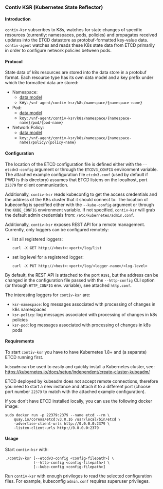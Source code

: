 ### Contiv KSR (Kubernetes State Reflector)

#### Introduction

`contiv-ksr` subscribes to K8s, watches for state changes of specific
resources (currently: namespaces, pods, policies) and propagates
received updates into the ETCD datastore as protobuf-formatted key-value
data. `contiv-agent` watches and reads these K8s state data from ETCD
primarily in order to configure network policies between pods.

#### Protocol

State data of k8s resources are stored into the data store in a protobuf
format. Each resource type has its own data model and a key prefix under
which the formatted data are stored:
  * Namespace:
    * [data model](../../plugins/ksr/model/namespace/namespace.proto)
    * key: `/vnf-agent/contiv-ksr/k8s/namespace/{namespace-name}`
  * Pod:
    * [data model](../../plugins/ksr/model/pod/pod.proto)
    * key: `/vnf-agent/contiv-ksr/k8s/namespace/{namespace-name}/pod/{pod-name}`
  * Network Policy:
    * [data model](../../plugins/ksr/model/policy/policy.proto)
    * key: `/vnf-agent/contiv-ksr/k8s/namespace/{namespace-name}/policy/{policy-name}`

#### Configuration

The location of the ETCD configuration file is defined either
with the `--etcdv3-config` argument or through the `ETCDV3_CONFIG`
environment variable. The attached example configuration file `etcdv3.conf`
(used by default if PWD is this directory) assumes that ETCD listens
on the localhost, port `22379` for client communication.

Additionally, `contiv-ksr` reads kubeconfig to get the access credentials
and the address of the K8s cluster that it should connect to.
The location of kubeconfig is specified either with the `--kube-config`
argument or through the `KUBE_CONFIG` environment variable.
If not specified, `contiv-ksr` will grab the default admin credentials
from: `/etc/kubernetes/admin.conf`.

Additionally, `contiv-ksr` exposes REST API for a remote management.
Currently, only loggers can be configured remotely:
  * list all registered loggers:
    ```
    curl -X GET http://<host>:<port>/log/list
    ```
  * set log level for a registered logger:
    ```
    curl -X PUT http://<host>:<port>/log/<logger-name>/<log-level>
    ```

By default, the REST API is attached to the port `9191`, but the address
can be changed in the configuration file passed with the `--http-config`
CLI option (or through `HTTP_CONFIG` env. variable), see attached
`http.conf`.

The interesting loggers for `contiv-ksr` are:
  * `ksr-namespace`: log messages associated with processing of changes
                     in k8s namespaces
  * `ksr-policy`: log messages associated with processing of changes
                  in k8s policies
  * `ksr-pod`: log messages associated with processing of changes
               in k8s pods

#### Requirements

To start `contiv-ksr` you have to have Kubernetes 1.8+ and (a separate) ETCD
running first.

`kubeadm` can be used to easily and quickly install a Kubernetes cluster,
see: https://kubernetes.io/docs/setup/independent/create-cluster-kubeadm/

ETCD deployed by kubeadm does not accept remote connections,
therefore you need to start a new instance and attach it to a different
port (choose port number `22379` to match with the attached example
configuration).

If you don't have ETCD installed locally, you can use the following
docker image:
```
sudo docker run -p 22379:2379 --name etcd --rm \
    quay.io/coreos/etcd:v3.0.16 /usr/local/bin/etcd \
    -advertise-client-urls http://0.0.0.0:2379 \
    -listen-client-urls http://0.0.0.0:2379
```

#### Usage

Start `contiv-ksr` with:
```
./contiv-ksr [--etcdv3-config <config-filepath>] \
             [--http-config <config-filepath>] \
             [--kube-config <config-filepath>]
```
Run `contiv-ksr` with enough privileges to read the selected
configuration files. For example, kubeconfig `admin.conf` requires
superuser privileges.
